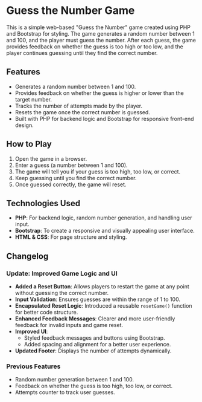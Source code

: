 # Guess the Number Game

This is a simple web-based "Guess the Number" game created using PHP and Bootstrap for styling. The game generates a random number between 1 and 100, and the player must guess the number. After each guess, the game provides feedback on whether the guess is too high or too low, and the player continues guessing until they find the correct number.

## Features

- Generates a random number between 1 and 100.
- Provides feedback on whether the guess is higher or lower than the target number.
- Tracks the number of attempts made by the player.
- Resets the game once the correct number is guessed.
- Built with PHP for backend logic and Bootstrap for responsive front-end design.

## How to Play

1. Open the game in a browser.
2. Enter a guess (a number between 1 and 100).
3. The game will tell you if your guess is too high, too low, or correct.
4. Keep guessing until you find the correct number.
5. Once guessed correctly, the game will reset.

## Technologies Used

- **PHP**: For backend logic, random number generation, and handling user input.
- **Bootstrap**: To create a responsive and visually appealing user interface.
- **HTML & CSS**: For page structure and styling.


## Changelog

### Update: Improved Game Logic and UI
- **Added a Reset Button**: Allows players to restart the game at any point without guessing the correct number.
- **Input Validation**: Ensures guesses are within the range of 1 to 100.
- **Encapsulated Reset Logic**: Introduced a reusable `resetGame()` function for better code structure.
- **Enhanced Feedback Messages**: Clearer and more user-friendly feedback for invalid inputs and game reset.
- **Improved UI**: 
  - Styled feedback messages and buttons using Bootstrap.
  - Added spacing and alignment for a better user experience.
- **Updated Footer**: Displays the number of attempts dynamically.

### Previous Features
- Random number generation between 1 and 100.
- Feedback on whether the guess is too high, too low, or correct.
- Attempts counter to track user guesses.

